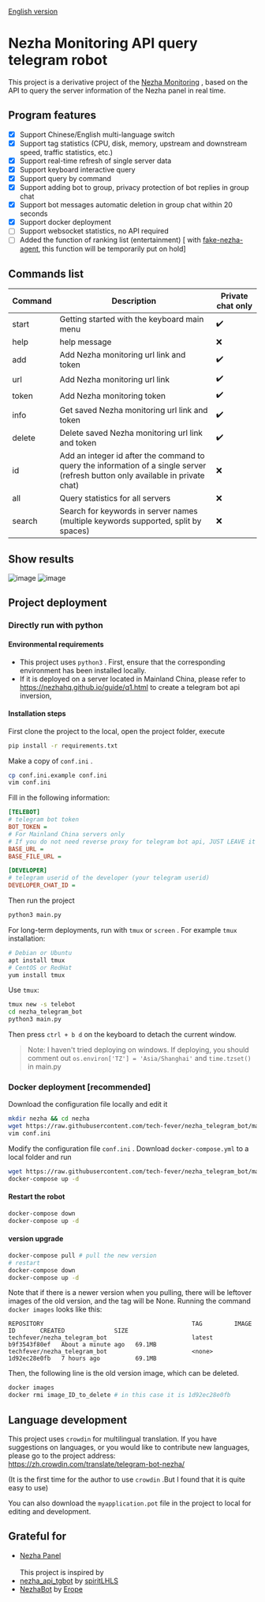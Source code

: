 [English version](https://github.com/tech-fever/nezha_telegram_bot/tree/main/en)

# Nezha Monitoring API query telegram robot

This project is a derivative project of the [Nezha Monitoring](https://github.com/nezhahq) , based on the API to query the server information of the Nezha panel in real time.

## Program features

- [x] Support Chinese/English multi-language switch
- [x] Support tag statistics (CPU, disk, memory, upstream and downstream speed, traffic statistics, etc.)
- [x] Support real-time refresh of single server data
- [x] Support keyboard interactive query
- [x] Support query by command
- [x] Support adding bot to group, privacy protection of bot replies in group chat
- [x] Support bot messages automatic deletion in group chat within 20 seconds
- [x] Support docker deployment
- [ ] Support websocket statistics, no API required
- [ ] Added the function of ranking list (entertainment) [ with [fake-nezha-agent](https://github.com/dysf888/fake-nezha-agent), this function will be temporarily put on hold]

## Commands list

Command | Description | Private chat only
--- | --- | ---
start | Getting started with the keyboard main menu | ✔️
help | help message | ❌
add | Add Nezha monitoring url link and token | ✔️
url | Add Nezha monitoring url link | ✔️
token | Add Nezha monitoring token | ✔️
info | Get saved Nezha monitoring url link and token | ✔️
delete | Delete saved Nezha monitoring url link and token | ✔️
id | Add an integer id after the command to query the information of a single server (refresh button only available in private chat) | ❌
all | Query statistics for all servers | ❌
search | Search for keywords in server names (multiple keywords supported, split by spaces) | ❌

## Show results

![image](https://user-images.githubusercontent.com/105153585/175813727-bef77a8e-ff46-4fd4-b41b-43902abf6159.png#pic_left) ![image](https://user-images.githubusercontent.com/105153585/175813645-4df4f4c7-2591-4133-9645-21c7db2f62ab.png#pic_right)

## Project deployment

### Directly run with python

#### Environmental requirements

- This project uses `python3` . First, ensure that the corresponding environment has been installed locally.
- If it is deployed on a server located in Mainland China, please refer to https://nezhahq.github.io/guide/q1.html to create a telegram bot api inversion,

#### Installation steps

First clone the project to the local, open the project folder, execute

```bash
pip install -r requirements.txt
```

Make a copy of `conf.ini` .

```bash
cp conf.ini.example conf.ini
vim conf.ini
```

Fill in the following information:

```ini
[TELEBOT]
# telegram bot token
BOT_TOKEN =
# For Mainland China servers only
# If you do not need reverse proxy for telegram bot api, JUST LEAVE it empty
BASE_URL =
BASE_FILE_URL =

[DEVELOPER]
# telegram userid of the developer (your telegram userid)
DEVELOPER_CHAT_ID =
```

Then run the project

```bash
python3 main.py
```

For long-term deployments, run with `tmux` or `screen` . For example `tmux` installation:

```bash
# Debian or Ubuntu
apt install tmux
# CentOS or RedHat
yum install tmux
```

Use `tmux`:

```bash
tmux new -s telebot
cd nezha_telegram_bot
python3 main.py
```

Then press `ctrl + b d` on the keyboard to detach the current window.

> Note: I haven't tried deploying on windows. If deploying, you should comment out `os.environ['TZ'] = 'Asia/Shanghai'` and `time.tzset()` in main.py

### Docker deployment [recommended]

Download the configuration file locally and edit it

```bash
mkdir nezha && cd nezha
wget https://raw.githubusercontent.com/tech-fever/nezha_telegram_bot/main/conf.ini.example -O conf.ini
vim conf.ini
```

Modify the configuration file `conf.ini` . Download `docker-compose.yml` to a local folder and run

```bash
wget https://raw.githubusercontent.com/tech-fever/nezha_telegram_bot/main/docker-compose.yml
docker-compose up -d
```

#### Restart the robot

```bash
docker-compose down
docker-compose up -d
```

#### version upgrade

```bash
docker-compose pull # pull the new version
# restart
docker-compose down
docker-compose up -d
```

Note that if there is a newer version when you pulling, there will be leftover images of the old version, and the tag will be None. Running the command `docker images` looks like this:

```
REPOSITORY                                          TAG         IMAGE ID       CREATED              SIZE
techfever/nezha_telegram_bot                        latest      b9f3543f80ef   About a minute ago   69.1MB
techfever/nezha_telegram_bot                        <none>      1d92ec28e0fb   7 hours ago          69.1MB
```

Then, the following line is the old version image, which can be deleted.

```bash
docker images
docker rmi image_ID_to_delete # in this case it is 1d92ec28e0fb
```

## Language development

This project uses `crowdin` for multilingual translation. If you have suggestions on languages, or you would like to contribute new languages, please go to the project address: https://zh.crowdin.com/translate/telegram-bot-nezha/

(It is the first time for the author to use `crowdin` .But I found that it is quite easy to use)

You can also download the `myapplication.pot` file in the project to local for editing and development.

## Grateful for

- [Nezha Panel](https://github.com/naiba/nezha)<br><br>This project is inspired by
- [nezha_api_tgbot](https://github.com/spiritLHLS/nezha_api_tgbot) by [spiritLHLS](https://github.com/spiritLHLS)
- [NezhaBot](https://github.com/Erope/NezhaBot) by [Erope](https://github.com/Erope)
